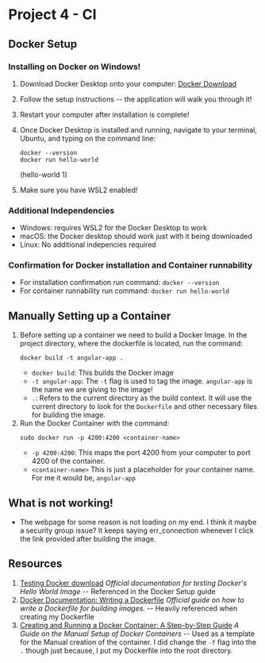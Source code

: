# Project 4 - CI

## Docker Setup


### Installing on Docker on Windows!
  1. Download Docker Desktop onto your computer: [Docker Download](https://docs.docker.com/desktop/setup/install/windows-install/)
  2. Follow the setup instructions -- the application will walk you through it!
  3. Restart your computer after installation is complete!
  4. Once Docker Desktop is installed and running, navigate to your terminal, Ubuntu, and typing on the command line:
     
     ```
     docker --version
     docker run hello-world
     ```
     (hello-world 1)
  5. Make sure you have WSL2 enabled!

### Additional Independencies
  - Windows: requires WSL2 for the Docker Desktop to work
  - macOS: the Docker desktop should work just with it being downloaded
  - Linux: No additional indepencies required

### Confirmation for Docker installation and Container runnability
  - For installation confirmation run command: `docker --version`
  - For container runnability run command: `docker run hello-world`


## Manually Setting up a Container
1. Before setting up a container we need to build a Docker Image. In the project directory, where the dockerfile is located, run the command:
   ```
   docker build -t angular-app .
   ```
   - `docker build`: This builds the Docker image
   - `-t angular-app`: The `-t` flag is used to tag the image. `angular-app` is the name we are giving to the image!
   - `.`: Refers to the current directory as the build context. It will use the current directory to look for the `Dockerfile` and other necessary files for building the               image.
2. Run the Docker Container with the command:
   ```
   sudo docker run -p 4200:4200 <container-name>
   ```
   - `-p 4200:4200`: This maps the port 4200 from your computer to port 4200 of the container.
   - `<container-name>` This is just a placeholder for your container name. For me it would be, `angular-app`
   

## What is not working!


 - The webpage for some reason is not loading on my end. I think it maybe a security group issue? It keeps saying err_connection whenever I click the link provided after building the image.


## Resources
1. [Testing Docker download](https://hub.docker.com/_/hello-world)
   *Official documentation for testing Docker's Hello World Image*
   -- Referenced in the Docker Setup guide
3. [Docker Documentation: Writing a Dockerfile](https://docs.docker.com/get-started/docker-concepts/building-images/writing-a-dockerfile/)
  *Official guide on how to write a Dockerfile for building images.*
   -- Heavily referenced when creating my Dockerfile
4. [Creating and Running a Docker Container: A Step-by-Step Guide](https://dontpaniclabs.com/blog/post/2024/01/18/creating-and-running-a-docker-container-a-step-by-step-guide/)
  *A Guide on the Manual Setup of Docker Containers*
    -- Used as a template for the Manual creation of the container. I did change the  `-f` flag into the `.` though just because, I put my Dockerfile into the root directory. 

